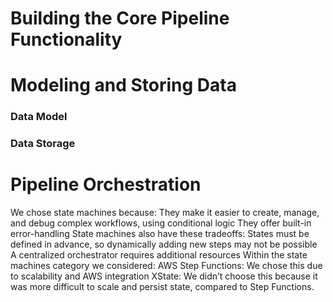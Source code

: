 # Building the Core Pipeline Functionality

# Modeling and Storing Data

### Data Model

### Data Storage

# Pipeline Orchestration

We chose state machines because:
They make it easier to create, manage, and debug complex workflows, using conditional logic
They offer built-in error-handling
State machines also have these tradeoffs:
States must be defined in advance, so dynamically adding new steps may not be possible
A centralized orchestrator requires additional resources
Within the state machines category we considered:
AWS Step Functions: We chose this due to scalability and AWS integration
XState: We didn’t choose this because it was more difficult to scale and persist state, compared to Step Functions.

